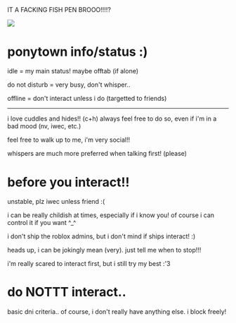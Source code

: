 ##
<p>
IT A FACKING FISH PEN BROOO!!!!?
</p>

![](https://github.com/user-attachments/assets/c97ea6e8-a621-46db-8dbb-184603238840)
<h1>
  ponytown info/status :)
</h1>

<p>
idle = my main status! maybe offtab (if alone)
</p>

<p>
do not disturb = very busy, don't whisper..
</p>

<p>
offline = don't interact unless i do (targetted to friends)
</p>
<hr>
<p>
  i love cuddles and hides!! (c+h) always feel free to do so, even if i'm in a bad mood (nv, iwec, etc.)
</p>

<p>
  feel free to walk up to me, i'm very social!!
</p>

<p>
  whispers are much more preferred when talking first! (please)
</p>

<h1>
  before you interact!!
</h1>

<p>
unstable, plz iwec unless friend :(
</p>

<p>
  i can be really childish at times, especially if i know you! of course i can control it if you want ^_^
</p>

<p>
  i don't ship the roblox admins, but i don't mind if ships interact! :)
</p>

<p>
  heads up, i can be jokingly mean (very). just tell me when to stop!!!
</p>

<p>
  i'm really scared to interact first, but i still try my best :'3
</p>

<h1>
  do NOTTT interact..
</h1>

<p>
  basic dni criteria.. of course, i don't really have anything else. i block freely!
</p>

<!--
**TWIDDLEFINGER/TWIDDLEFINGER** is a ✨ _special_ ✨ repository because its `README.md` (this file) appears on your GitHub profile.

Here are some ideas to get you started:

- 🔭 I’m currently working on ...
- 🌱 I’m currently learning ...
- 👯 I’m looking to collaborate on ...
- 🤔 I’m looking for help with ...
- 💬 Ask me about ...
- 📫 How to reach me: ...
- 😄 Pronouns: ...
- ⚡ Fun fact: ...
-->
